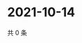 # 2021-10-14

共 0 条

<!-- BEGIN WEIBO -->
<!-- 最后更新时间 Thu Oct 14 2021 21:15:26 GMT+0800 (China Standard Time) -->

<!-- END WEIBO -->
